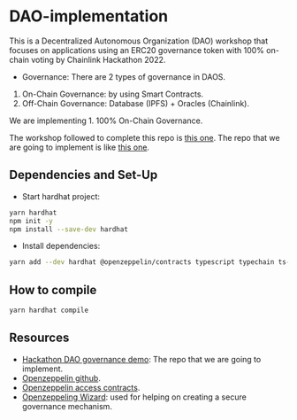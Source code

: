 # DAO-implementation

This is a Decentralized Autonomous Organization (DAO) workshop that focuses on applications using an ERC20 governance token with 100% on-chain voting by Chainlink Hackathon 2022.

- Governance:
There are 2 types of governance in DAOS.
1. On-Chain Governance: by using Smart Contracts.
2. Off-Chain Governance: Database (IPFS) + Oracles (Chainlink). 

We are implementing 1. 100% On-Chain Governance.

The workshop followed to complete this repo is [this one](https://www.youtube.com/watch?v=i5-3Wx_BrSA&t=482s).
The repo that we are going to implement is like [this one](https://github.com/zeuslawyer/hackathon-dao-governance-demo).

## Dependencies and Set-Up
- Start hardhat project:
```bash
yarn hardhat
npm init -y
npm install --save-dev hardhat
```

- Install dependencies:
```bash
yarn add --dev hardhat @openzeppelin/contracts typescript typechain ts-node @typechain/ethers-v5 @typechain/hardhat @types/chai @types/node hardhat-deploy @nomiclabs/hardhat-ethers@npm:hardhat-deploy-ethers ethers
```

## How to compile
```bash
yarn hardhat compile
```

## Resources
- [Hackathon DAO governance demo](https://github.com/zeuslawyer/hackathon-dao-governance-demo): The repo that we are going to implement.
- [Openzeppelin github](https://github.com/OpenZeppelin/openzeppelin-contracts).
- [Openzeppelin access contracts](https://github.com/OpenZeppelin/openzeppelin-contracts/tree/master/contracts/access).
- [Openzeppeling Wizard](https://docs.openzeppelin.com/contracts/4.x/wizard): used for helping on creating a secure governance mechanism.

